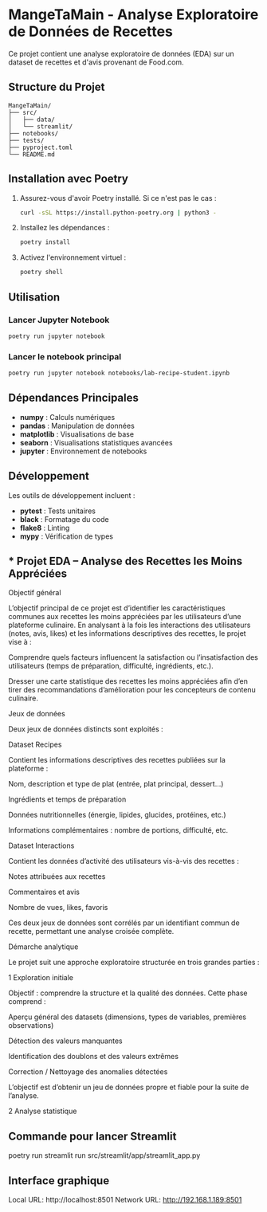 # MangeTaMain - Analyse Exploratoire de Données de Recettes

Ce projet contient une analyse exploratoire de données (EDA) sur un dataset de recettes et d'avis provenant de Food.com.

## Structure du Projet

```
MangeTaMain/
├── src/
│   ├── data/
│   └── streamlit/
├── notebooks/
├── tests/
├── pyproject.toml
└── README.md
```

## Installation avec Poetry

1. Assurez-vous d'avoir Poetry installé. Si ce n'est pas le cas :
   ```bash
   curl -sSL https://install.python-poetry.org | python3 -
   ```

2. Installez les dépendances :
   ```bash
   poetry install
   ```

3. Activez l'environnement virtuel :
   ```bash
   poetry shell
   ```

## Utilisation

### Lancer Jupyter Notebook
```bash
poetry run jupyter notebook
```

### Lancer le notebook principal
```bash
poetry run jupyter notebook notebooks/lab-recipe-student.ipynb
```

## Dépendances Principales

- **numpy** : Calculs numériques
- **pandas** : Manipulation de données
- **matplotlib** : Visualisations de base
- **seaborn** : Visualisations statistiques avancées
- **jupyter** : Environnement de notebooks

## Développement

Les outils de développement incluent :
- **pytest** : Tests unitaires
- **black** : Formatage du code
- **flake8** : Linting
- **mypy** : Vérification de types
## **\* Projet EDA – Analyse des Recettes les Moins Appréciées**

Objectif général

L’objectif principal de ce projet est d’identifier les caractéristiques communes aux recettes les moins appréciées par les utilisateurs d’une plateforme culinaire.
En analysant à la fois les interactions des utilisateurs (notes, avis, likes) et les informations descriptives des recettes, le projet vise à :

Comprendre quels facteurs influencent la satisfaction ou l’insatisfaction des utilisateurs (temps de préparation, difficulté, ingrédients, etc.).

Dresser une carte statistique des recettes les moins appréciées afin d’en tirer des recommandations d’amélioration pour les concepteurs de contenu culinaire.

Jeux de données

Deux jeux de données distincts sont exploités :

Dataset Recipes

Contient les informations descriptives des recettes publiées sur la plateforme :

Nom, description et type de plat (entrée, plat principal, dessert…)

Ingrédients et temps de préparation

Données nutritionnelles (énergie, lipides, glucides, protéines, etc.)

Informations complémentaires : nombre de portions, difficulté, etc.

Dataset Interactions

Contient les données d’activité des utilisateurs vis-à-vis des recettes :

Notes attribuées aux recettes

Commentaires et avis

Nombre de vues, likes, favoris

Ces deux jeux de données sont corrélés par un identifiant commun de recette, permettant une analyse croisée complète.

Démarche analytique

Le projet suit une approche exploratoire structurée en trois grandes parties :

1️ Exploration initiale

Objectif : comprendre la structure et la qualité des données.
Cette phase comprend :

Aperçu général des datasets (dimensions, types de variables, premières observations)

Détection des valeurs manquantes

Identification des doublons et des valeurs extrêmes

Correction / Nettoyage des anomalies détectées

L’objectif est d’obtenir un jeu de données propre et fiable pour la suite de l’analyse.

2️ Analyse statistique

## Commande pour lancer Streamlit
poetry run streamlit run src/streamlit/app/streamlit_app.py

## Interface graphique
 Local URL: http://localhost:8501
  Network URL: http://192.168.1.189:8501